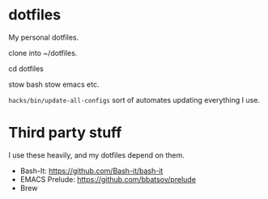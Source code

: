 # dotfiles
My personal dotfiles.

clone into ~/dotfiles.

cd dotfiles

stow bash
stow emacs
etc.

`hacks/bin/update-all-configs` sort of automates updating everything I use.

# Third party stuff

I use these heavily, and my dotfiles depend on them.

* Bash-It: https://github.com/Bash-it/bash-it
* EMACS Prelude: https://github.com/bbatsov/prelude
* Brew
